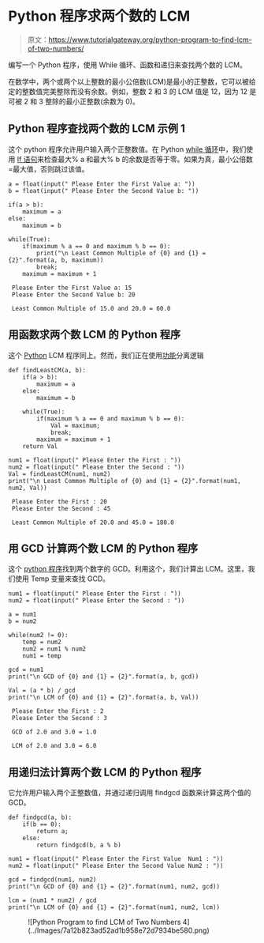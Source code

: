 # Python 程序求两个数的 LCM

> 原文：<https://www.tutorialgateway.org/python-program-to-find-lcm-of-two-numbers/>

编写一个 Python 程序，使用 While 循环、函数和递归来查找两个数的 LCM。

在数学中，两个或两个以上整数的最小公倍数(LCM)是最小的正整数，它可以被给定的整数值完美整除而没有余数。例如，整数 2 和 3 的 LCM 值是 12，因为 12 是可被 2 和 3 整除的最小正整数(余数为 0)。

## Python 程序查找两个数的 LCM 示例 1

这个 python 程序允许用户输入两个正整数值。在 Python [while 循环](https://www.tutorialgateway.org/python-while-loop/)中，我们使用 [If 语句](https://www.tutorialgateway.org/python-if-statement/)来检查最大% a 和最大% b 的余数是否等于零。如果为真，最小公倍数=最大值，否则跳过该值。

```
a = float(input(" Please Enter the First Value a: "))
b = float(input(" Please Enter the Second Value b: "))

if(a > b):
    maximum = a
else:
    maximum = b

while(True):
    if(maximum % a == 0 and maximum % b == 0):
        print("\n Least Common Multiple of {0} and {1} = {2}".format(a, b, maximum))
        break;
    maximum = maximum + 1
```

```
 Please Enter the First Value a: 15
 Please Enter the Second Value b: 20

 Least Common Multiple of 15.0 and 20.0 = 60.0
```

## 用函数求两个数 LCM 的 Python 程序

这个 [Python](https://www.tutorialgateway.org/python-tutorial/) LCM 程序同上。然而，我们正在使用[功能](https://www.tutorialgateway.org/functions-in-python/)分离逻辑

```
def findLeastCM(a, b):
    if(a > b):
        maximum = a
    else:
        maximum = b

    while(True):
        if(maximum % a == 0 and maximum % b == 0):
            Val = maximum;
            break;
        maximum = maximum + 1
    return Val

num1 = float(input(" Please Enter the First : "))
num2 = float(input(" Please Enter the Second : "))
Val = findLeastCM(num1, num2)
print("\n Least Common Multiple of {0} and {1} = {2}".format(num1, num2, Val))
```

```
 Please Enter the First : 20
 Please Enter the Second : 45

 Least Common Multiple of 20.0 and 45.0 = 180.0
```

## 用 GCD 计算两个数 LCM 的 Python 程序

这个 [python 程序](https://www.tutorialgateway.org/python-programming-examples/)找到两个数字的 GCD。利用这个，我们计算出 LCM。这里，我们使用 Temp 变量来查找 GCD。

```
num1 = float(input(" Please Enter the First : "))
num2 = float(input(" Please Enter the Second : "))

a = num1
b = num2

while(num2 != 0):
    temp = num2
    num2 = num1 % num2
    num1 = temp

gcd = num1
print("\n GCD of {0} and {1} = {2}".format(a, b, gcd))

Val = (a * b) / gcd
print("\n LCM of {0} and {1} = {2}".format(a, b, Val))
```

```
 Please Enter the First : 2
 Please Enter the Second : 3

 GCD of 2.0 and 3.0 = 1.0

 LCM of 2.0 and 3.0 = 6.0
```

## 用递归法计算两个数 LCM 的 Python 程序

它允许用户输入两个正整数值，并通过递归调用 findgcd 函数来计算这两个值的 GCD。

```
def findgcd(a, b):
    if(b == 0):
        return a;
    else:
        return findgcd(b, a % b)

num1 = float(input(" Please Enter the First Value  Num1 : "))
num2 = float(input(" Please Enter the Second Value Num2 : "))

gcd = findgcd(num1, num2)
print("\n GCD of {0} and {1} = {2}".format(num1, num2, gcd))

lcm = (num1 * num2) / gcd
print("\n LCM of {0} and {1} = {2}".format(num1, num2, lcm))
```

<figure class="wp-block-image">![Python Program to find LCM of Two Numbers 4](../Images/7a12b823ad52ad1b958e72d7934be580.png)</figure>